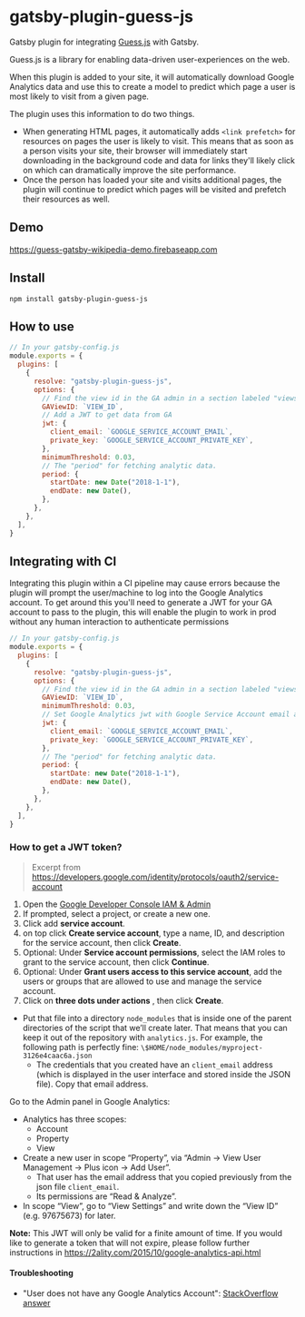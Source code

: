 # gatsby-plugin-guess-js

Gatsby plugin for integrating [Guess.js](https://github.com/guess-js/guess) with Gatsby.

Guess.js is a library for enabling data-driven user-experiences on the web.

When this plugin is added to your site, it will automatically download Google Analytics
data and use this to create a model to predict which page a user is most likely to visit
from a given page.

The plugin uses this information to do two things.

- When generating HTML pages, it automatically adds `<link prefetch>` for resources on pages
  the user is likely to visit. This means that as soon as a person visits your site, their browser
  will immediately start downloading in the background code and data for links they'll likely click on which
  can dramatically improve the site performance.
- Once the person has loaded your site and visits additional pages, the plugin will continue to predict
  which pages will be visited and prefetch their resources as well.

## Demo

https://guess-gatsby-wikipedia-demo.firebaseapp.com

## Install

```shell
npm install gatsby-plugin-guess-js
```

## How to use

```javascript
// In your gatsby-config.js
module.exports = {
  plugins: [
    {
      resolve: "gatsby-plugin-guess-js",
      options: {
        // Find the view id in the GA admin in a section labeled "views"
        GAViewID: `VIEW_ID`,
        // Add a JWT to get data from GA
        jwt: {
          client_email: `GOOGLE_SERVICE_ACCOUNT_EMAIL`,
          private_key: `GOOGLE_SERVICE_ACCOUNT_PRIVATE_KEY`,
        },
        minimumThreshold: 0.03,
        // The "period" for fetching analytic data.
        period: {
          startDate: new Date("2018-1-1"),
          endDate: new Date(),
        },
      },
    },
  ],
}
```

## Integrating with CI

Integrating this plugin within a CI pipeline may cause errors because the plugin will prompt the user/machine to log into the Google Analytics account. To get around this you'll need to generate a JWT for your GA account to pass to the plugin, this will enable the plugin to work in prod without any human interaction to authenticate permissions

```javascript
// In your gatsby-config.js
module.exports = {
  plugins: [
    {
      resolve: "gatsby-plugin-guess-js",
      options: {
        // Find the view id in the GA admin in a section labeled "views"
        GAViewID: `VIEW_ID`,
        minimumThreshold: 0.03,
        // Set Google Analytics jwt with Google Service Account email and private key
        jwt: {
          client_email: `GOOGLE_SERVICE_ACCOUNT_EMAIL`,
          private_key: `GOOGLE_SERVICE_ACCOUNT_PRIVATE_KEY`,
        },
        // The "period" for fetching analytic data.
        period: {
          startDate: new Date("2018-1-1"),
          endDate: new Date(),
        },
      },
    },
  ],
}
```

### How to get a JWT token?

> Excerpt from https://developers.google.com/identity/protocols/oauth2/service-account

1.  Open the [Google Developer Console IAM & Admin](https://console.developers.google.com/iam-admin)
2.  If prompted, select a project, or create a new one.
3.  Click add **service account**.
4.  on top click **Create service account**, type a name, ID, and description for the service account, then click **Create**.
5.  Optional: Under **Service account permissions**, select the IAM roles to grant to the service account, then click **Continue**.
6.  Optional: Under **Grant users access to this service account**, add the users or groups that are allowed to use and manage the service account.
7.  Click on **three dots under actions** , then click **Create**.

- Put that file into a directory `node_modules` that is inside one of the parent directories of the script that we’ll create later. That means that you can keep it out of the repository with `analytics.js`. For example, the following path is perfectly fine:
  `\$HOME/node_modules/myproject-3126e4caac6a.json`
  - The credentials that you created have an `client_email` address (which is displayed in the user interface and stored inside the JSON file). Copy that email address.

Go to the Admin panel in Google Analytics:

- Analytics has three scopes:
  - Account
  - Property
  - View
- Create a new user in scope “Property”, via “Admin -> View User Management -> Plus icon -> Add User”.
  - That user has the email address that you copied previously from the json file `client_email`.
  - Its permissions are “Read & Analyze”.
- In scope “View”, go to “View Settings” and write down the “View ID” (e.g. 97675673) for later.

**Note:** This JWT will only be valid for a finite amount of time. If you would like to generate a token that will not expire, please follow further instructions in https://2ality.com/2015/10/google-analytics-api.html

#### Troubleshooting

- "User does not have any Google Analytics Account": [StackOverflow answer](https://stackoverflow.com/questions/12837748/analytics-google-api-error-403-user-does-not-have-any-google-analytics-account/62998591#62998591)
